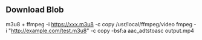 ## Download Blob
m3u8 + ffmpeg -i https://xxx.m3u8 -c copy /usr/local/ffmpeg/video
fmpeg -i "http://example.com/test.m3u8" -c copy -bsf:a aac_adtstoasc output.mp4
